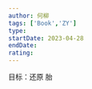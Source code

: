 ```yaml
---
author: 何柳
tags: ['Book','ZY']
type: 
startDate: 2023-04-28
endDate:
rating: 
---
```


目标：还原 胎





























